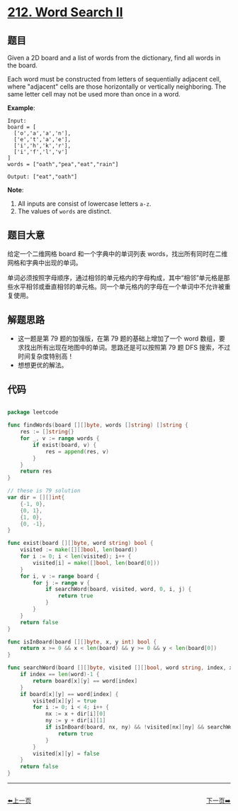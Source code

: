 # [212. Word Search II](https://leetcode.com/problems/word-search-ii/)


## 题目

Given a 2D board and a list of words from the dictionary, find all words in the board.

Each word must be constructed from letters of sequentially adjacent cell, where "adjacent" cells are those horizontally or vertically neighboring. The same letter cell may not be used more than once in a word.

**Example**:

    Input: 
    board = [
      ['o','a','a','n'],
      ['e','t','a','e'],
      ['i','h','k','r'],
      ['i','f','l','v']
    ]
    words = ["oath","pea","eat","rain"]
    
    Output: ["eat","oath"]

**Note**:

1. All inputs are consist of lowercase letters `a-z`.
2. The values of `words` are distinct.

## 题目大意

给定一个二维网格 board 和一个字典中的单词列表 words，找出所有同时在二维网格和字典中出现的单词。

单词必须按照字母顺序，通过相邻的单元格内的字母构成，其中“相邻”单元格是那些水平相邻或垂直相邻的单元格。同一个单元格内的字母在一个单词中不允许被重复使用。


## 解题思路

- 这一题是第 79 题的加强版，在第 79 题的基础上增加了一个 word 数组，要求找出所有出现在地图中的单词。思路还是可以按照第 79 题 DFS 搜索，不过时间复杂度特别高！
- 想想更优的解法。


## 代码

```go

package leetcode

func findWords(board [][]byte, words []string) []string {
	res := []string{}
	for _, v := range words {
		if exist(board, v) {
			res = append(res, v)
		}
	}
	return res
}

// these is 79 solution
var dir = [][]int{
	{-1, 0},
	{0, 1},
	{1, 0},
	{0, -1},
}

func exist(board [][]byte, word string) bool {
	visited := make([][]bool, len(board))
	for i := 0; i < len(visited); i++ {
		visited[i] = make([]bool, len(board[0]))
	}
	for i, v := range board {
		for j := range v {
			if searchWord(board, visited, word, 0, i, j) {
				return true
			}
		}
	}
	return false
}

func isInBoard(board [][]byte, x, y int) bool {
	return x >= 0 && x < len(board) && y >= 0 && y < len(board[0])
}

func searchWord(board [][]byte, visited [][]bool, word string, index, x, y int) bool {
	if index == len(word)-1 {
		return board[x][y] == word[index]
	}
	if board[x][y] == word[index] {
		visited[x][y] = true
		for i := 0; i < 4; i++ {
			nx := x + dir[i][0]
			ny := y + dir[i][1]
			if isInBoard(board, nx, ny) && !visited[nx][ny] && searchWord(board, visited, word, index+1, nx, ny) {
				return true
			}
		}
		visited[x][y] = false
	}
	return false
}


```


----------------------------------------------
<div style="display: flex;justify-content: space-between;align-items: center;">
<p><a href="https://books.halfrost.com/leetcode/ChapterFour/0200~0299/0211.Design-Add-and-Search-Words-Data-Structure/">⬅️上一页</a></p>
<p><a href="https://books.halfrost.com/leetcode/ChapterFour/0200~0299/0213.House-Robber-II/">下一页➡️</a></p>
</div>
